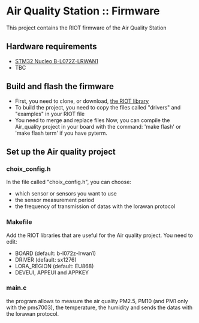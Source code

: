 # Air Quality Station :: Firmware
This project contains the RIOT firmware of the Air Quality Station

## Hardware requirements
* [STM32 Nucleo B-L072Z-LRWAN1](https://www.st.com/en/evaluation-tools/b-l072z-lrwan1.html)
* TBC

## Build and flash the firmware
* First, you need to clone, or download, [the RIOT library](https://github.com/RIOT-OS/RIOT.git)
* To build the project, you need to copy the files called "drivers" and "examples" in your RIOT file
* You need to merge and replace files
Now, you can compile the Air_quality project in your board with the command: 'make flash' or 'make flash term' if you have pyterm.

## Set up the Air quality project
### choix_config.h
In the file called "choix_config.h", you can choose:
* which sensor or sensors you want to use
* the sensor measurement period
* the frequency of transmission of datas with the lorawan protocol

### Makefile
Add the RIOT libraries that are useful for the Air quality project.
You need to edit:
* BOARD (default: b-l072z-lrwan1)
* DRIVER (default: sx1276)
* LORA_REGION (default: EU868)
* DEVEUI, APPEUI and APPKEY

### main.c
the program allows to measure the air quality PM2.5, PM10 (and PM1 only with the pms7003), the temperature, the humidity and sends the datas with the lorawan protocol.

